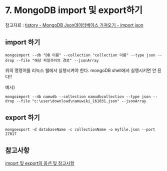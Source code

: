 # 7. MongoDB import 및 export하기

참고자료 : [tistory - MongoDB Json데이터베이스 가져오기 - import json](https://dwfox.tistory.com/63)

## import 하기

    mongoimport --db "DB 이름" --collection "collection 이름" --type json --drop --file "해당 파일까지의 경로" --jsonArray

위의 명령어를 리눅스 쉘에서 실행시켜야 한다. mongoDB shell에서 실행시키면 안 된다!!

예시)

    mongoimport --db namudb --collection namudbcollection --type json --drop --file "c:\user\download\namuwiki_161031.json" --jsonArray

## export 하기

    mongoexport -d databaseName -c collectionName -o myfile.json --port 27017

## 참고사항

[import 및 export의 옵션 및 참고사항](https://m.blog.naver.com/PostView.nhn?blogId=theswice&logNo=220946017455&proxyReferer=https%3A%2F%2Fwww.google.co.kr%2F)